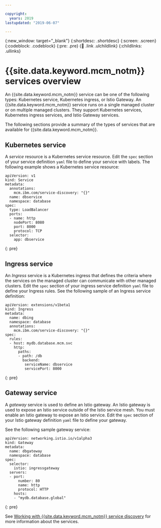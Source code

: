 ```yaml
---

copyright:
  years: 2019
lastupdated: "2019-06-07"

---
```


{:new_window: target="_blank"}
{:shortdesc: .shortdesc}
{:screen: .screen}
{:codeblock: .codeblock}
{:pre: .pre}
{:child: .link .ulchildlink}
{:childlinks: .ullinks}

# {{site.data.keyword.mcm_notm}} services overview

An {{site.data.keyword.mcm_notm}} service can be one of the following types: Kubernetes service, Kubernetes ingress, or Istio Gateway. An {{site.data.keyword.mcm_notm}} service runs on a single managed cluster or on multiple managed clusters. They support Kubernetes services, Kubernetes ingress services, and Istio Gateway services.

The following sections provide a summary of the types of services that are available for {{site.data.keyword.mcm_notm}}.

## Kubernetes service

A _service_ resource is a Kubernetes service resource. Edit the `spec` section of your service definition `yaml` file to define your service with labels. The following example shows a Kubernetes service resource:

<!-- CD: Where will you find the YAML for the service? -->

  ```
  apiVersion: v1
  kind: Service
  metadata:
    annotations:
      mcm.ibm.com/service-discovery: "{}"
    name: dbservice
    namespace: database
  spec:
    type: LoadBalancer
    ports:
    - name: http
      nodePort: 8080
      port: 8000
      protocol: TCP
    selector:
      app: dbservice
  ```
  {: pre}

## Ingress service

An _Ingress_ service is a Kubernetes ingress that defines the criteria where the services on the managed cluster can communicate with other managed clusters. Edit the `spec` section of your ingress service definition `yaml` file to define your Ingress rules. See the following sample of an Ingress service definition: 

  ```
  apiVersion: extensions/v1beta1
  kind: Ingress
  metadata:
    name: dbing
    namespace: database
    annotations:
      mcm.ibm.com/service-discovery: "{}"
  spec:
    rules:
    - host: mydb.database.mcm.svc
      http:
        paths:
        - path: /db
          backend:
           serviceName: dbservice
           servicePort: 8000
  ```
  {: pre}

## Gateway service

A _gateway_ service is used to define an Istio gateway. An Istio gateway is used to expose an Istio service outside of the Istio service mesh. You must enable an Istio gateway to expose an Istio service. Edit the `spec` section of your Istio gateway definition `yaml` file to define your gateway. 

See the following sample gateway service:

  ```
  apiVersion: networking.istio.io/v1alpha3
  kind: Gateway
  metadata:
    name: dbgateway
    namespace: database
  spec:
    selector:
      istio: ingressgateway
    servers:
    - port:
        number: 80
        name: http
        protocol: HTTP
      hosts:
      - "mydb.database.global"
  ```
  {: pre}



See [Working with {{site.data.keyword.mcm_notm}} service discovery](working_serv_intro.md) for more information about the services. 
